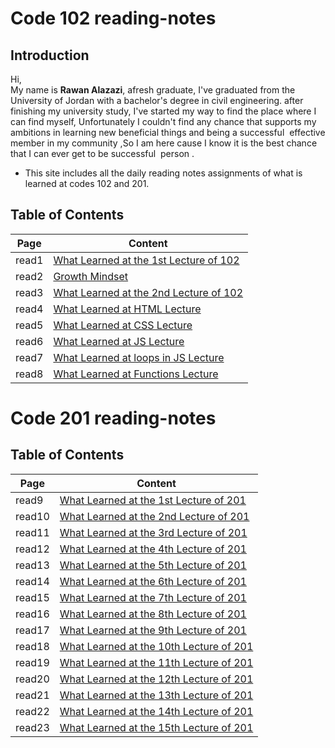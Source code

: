 
# Code 102 reading-notes

## Introduction


Hi,  
My name is **Rawan Alazazi**, afresh graduate,
I've graduated from the University of Jordan with a bachelor's degree in civil engineering. 
after finishing my university study, I've started my way to 
find the place where I can find myself, Unfortunately I couldn't find any chance that supports my ambitions in learning new beneficial things and being a successful  effective member in my community ,So I am here cause I know it is the best chance that I can ever get to be successful  person .   
 - This site includes all the daily reading notes assignments of what is learned at codes 102 and 201.





## Table of Contents

| Page      |   Content  |
| ----------- | ------------|
| read1    |[What Learned at the 1st Lecture of 102](read1.md)       |
| read2   | [Growth Mindset](read2.md)        |
| read3  |  [What Learned at the 2nd Lecture of 102](read3.md)       |
| read4  |  [What Learned at HTML Lecture](read4.md)       |
| read5  |  [What Learned at CSS Lecture](read5.md)       |
| read6  |  [What Learned at JS Lecture](read6.md)       |
| read7  |  [What Learned at loops in JS Lecture](read7.md)       |
| read8  |  [What Learned at Functions Lecture](read8.md)       |

# Code 201 reading-notes

 ## Table of Contents

| Page      |   Content  |
| ----------- | ------------|
| read9    |[What Learned at the 1st Lecture of 201](read9.md)       |
| read10   | [What Learned at the 2nd Lecture of 201](read10.md)        |
| read11  |  [What Learned at the 3rd Lecture of 201](read11.md)       |
| read12  |  [What Learned at the 4th Lecture of 201](read12.md)       |
| read13  |  [What Learned at the 5th Lecture of 201](read13.md)       |
| read14  |  [What Learned at the 6th Lecture of 201](read14.md)       |
| read15  |  [What Learned at the 7th Lecture of 201](read15.md)       |
| read16  |  [What Learned at the 8th Lecture of 201](read16.md)       |
| read17  |  [What Learned at the 9th Lecture of 201](read17.md)       |
| read18  |  [What Learned at the 10th Lecture of 201](read18.md)       |
| read19  |  [What Learned at the 11th Lecture of 201](read19.md)       |
| read20  |  [What Learned at the 12th Lecture of 201](read20.md)       |
| read21  |  [What Learned at the 13th Lecture of 201](read21.md)       |
| read22  |  [What Learned at the 14th Lecture of 201](read22.md)       |
| read23  |  [What Learned at the 15th Lecture of 201](read23.md)       |
